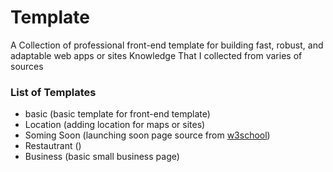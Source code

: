 # Template

A Collection of professional front-end template for building fast, robust, and adaptable web apps or sites
Knowledge That I collected from varies of sources

### List of Templates
- basic (basic template for front-end template)
- Location (adding location for maps or sites)
- Soming Soon (launching soon page source from [w3school](https://www.w3schools.com/howto/howto_css_coming_soon.asp))
- Restautrant ()
- Business (basic small business page)
